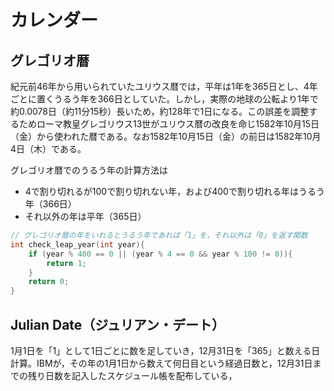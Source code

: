 # カレンダー
## グレゴリオ暦
紀元前46年から用いられていたユリウス暦では，平年は1年を365日とし、4年ごとに置くうるう年を366日としていた。しかし，実際の地球の公転より1年で約0.0078日（約11分15秒）長いため，約128年で1日になる。この誤差を調整するためローマ教皇グレゴリウス13世がユリウス暦の改良を命じ1582年10月15日（金）から使われた暦である。なお1582年10月15日（金）の前日は1582年10月4日（木）である。

グレゴリオ暦でのうるう年の計算方法は

* 4で割り切れるが100で割り切れない年，および400で割り切れる年はうるう年（366日）
* それ以外の年は平年（365日）

```C
// グレゴリオ暦の年をいれるとうるう年であれば「1」を，それ以外は「0」を返す関数
int check_leap_year(int year){
    if (year % 400 == 0 || (year % 4 == 0 && year % 100 != 0)){
        return 1;
    }
    return 0;
}
```

## Julian Date（ジュリアン・デート）
1月1日を「1」として1日ごとに数を足していき，12月31日を「365」と数える日計算。IBMが，その年の1月1日から数えて何日目という経過日数と，12月31日までの残り日数を記入したスケジュール帳を配布している，
